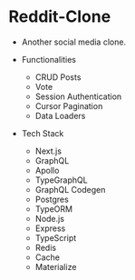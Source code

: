 # Reddit-Clone

- Another social media clone.

- Functionalities
    - CRUD Posts
    - Vote
    - Session Authentication
    - Cursor Pagination
    - Data Loaders

- Tech Stack
    - Next.js
    - GraphQL
    - Apollo
    - TypeGraphQL
    - GraphQL Codegen
    - Postgres
    - TypeORM
    - Node.js
    - Express
    - TypeScript
    - Redis
    - Cache
    - Materialize